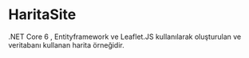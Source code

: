 # HaritaSite
.NET Core 6 , Entityframework ve  Leaflet.JS kullanılarak oluşturulan ve veritabanı kullanan harita örneğidir.
